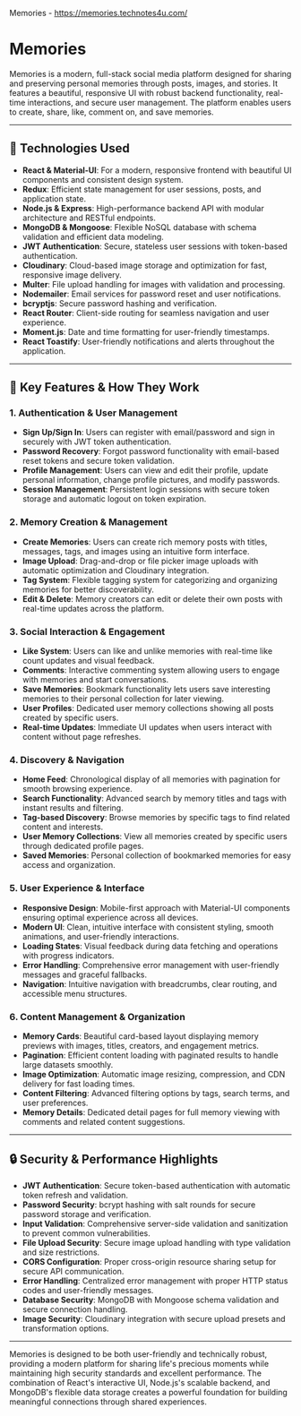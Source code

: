 Memories - https://memories.technotes4u.com/

# Memories

Memories is a modern, full-stack social media platform designed for sharing and preserving personal memories through posts, images, and stories. It features a beautiful, responsive UI with robust backend functionality, real-time interactions, and secure user management. The platform enables users to create, share, like, comment on, and save memories.

---

## 🚀 Technologies Used
- **React & Material-UI**: For a modern, responsive frontend with beautiful UI components and consistent design system.
- **Redux**: Efficient state management for user sessions, posts, and application state.
- **Node.js & Express**: High-performance backend API with modular architecture and RESTful endpoints.
- **MongoDB & Mongoose**: Flexible NoSQL database with schema validation and efficient data modeling.
- **JWT Authentication**: Secure, stateless user sessions with token-based authentication.
- **Cloudinary**: Cloud-based image storage and optimization for fast, responsive image delivery.
- **Multer**: File upload handling for images with validation and processing.
- **Nodemailer**: Email services for password reset and user notifications.
- **bcryptjs**: Secure password hashing and verification.
- **React Router**: Client-side routing for seamless navigation and user experience.
- **Moment.js**: Date and time formatting for user-friendly timestamps.
- **React Toastify**: User-friendly notifications and alerts throughout the application.

---

## 🌟 Key Features & How They Work

### 1. Authentication & User Management
- **Sign Up/Sign In**: Users can register with email/password and sign in securely with JWT token authentication.
- **Password Recovery**: Forgot password functionality with email-based reset tokens and secure token validation.
- **Profile Management**: Users can view and edit their profile, update personal information, change profile pictures, and modify passwords.
- **Session Management**: Persistent login sessions with secure token storage and automatic logout on token expiration.

### 2. Memory Creation & Management
- **Create Memories**: Users can create rich memory posts with titles, messages, tags, and images using an intuitive form interface.
- **Image Upload**: Drag-and-drop or file picker image uploads with automatic optimization and Cloudinary integration.
- **Tag System**: Flexible tagging system for categorizing and organizing memories for better discoverability.
- **Edit & Delete**: Memory creators can edit or delete their own posts with real-time updates across the platform.

### 3. Social Interaction & Engagement
- **Like System**: Users can like and unlike memories with real-time like count updates and visual feedback.
- **Comments**: Interactive commenting system allowing users to engage with memories and start conversations.
- **Save Memories**: Bookmark functionality lets users save interesting memories to their personal collection for later viewing.
- **User Profiles**: Dedicated user memory collections showing all posts created by specific users.
- **Real-time Updates**: Immediate UI updates when users interact with content without page refreshes.

### 4. Discovery & Navigation
- **Home Feed**: Chronological display of all memories with pagination for smooth browsing experience.
- **Search Functionality**: Advanced search by memory titles and tags with instant results and filtering.
- **Tag-based Discovery**: Browse memories by specific tags to find related content and interests.
- **User Memory Collections**: View all memories created by specific users through dedicated profile pages.
- **Saved Memories**: Personal collection of bookmarked memories for easy access and organization.

### 5. User Experience & Interface
- **Responsive Design**: Mobile-first approach with Material-UI components ensuring optimal experience across all devices.
- **Modern UI**: Clean, intuitive interface with consistent styling, smooth animations, and user-friendly interactions.
- **Loading States**: Visual feedback during data fetching and operations with progress indicators.
- **Error Handling**: Comprehensive error management with user-friendly messages and graceful fallbacks.
- **Navigation**: Intuitive navigation with breadcrumbs, clear routing, and accessible menu structures.

### 6. Content Management & Organization
- **Memory Cards**: Beautiful card-based layout displaying memory previews with images, titles, creators, and engagement metrics.
- **Pagination**: Efficient content loading with paginated results to handle large datasets smoothly.
- **Image Optimization**: Automatic image resizing, compression, and CDN delivery for fast loading times.
- **Content Filtering**: Advanced filtering options by tags, search terms, and user preferences.
- **Memory Details**: Dedicated detail pages for full memory viewing with comments and related content suggestions.

---

## 🔒 Security & Performance Highlights
- **JWT Authentication**: Secure token-based authentication with automatic token refresh and validation.
- **Password Security**: bcrypt hashing with salt rounds for secure password storage and verification.
- **Input Validation**: Comprehensive server-side validation and sanitization to prevent common vulnerabilities.
- **File Upload Security**: Secure image upload handling with type validation and size restrictions.
- **CORS Configuration**: Proper cross-origin resource sharing setup for secure API communication.
- **Error Handling**: Centralized error management with proper HTTP status codes and user-friendly messages.
- **Database Security**: MongoDB with Mongoose schema validation and secure connection handling.
- **Image Security**: Cloudinary integration with secure upload presets and transformation options.

---

Memories is designed to be both user-friendly and technically robust, providing a modern platform for sharing life's precious moments while maintaining high security standards and excellent performance. The combination of React's interactive UI, Node.js's scalable backend, and MongoDB's flexible data storage creates a powerful foundation for building meaningful connections through shared experiences.